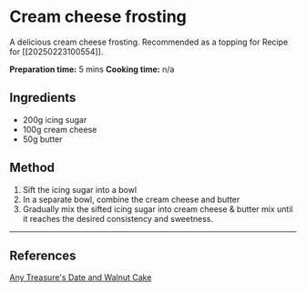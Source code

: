 # Cream cheese frosting

A delicious cream cheese frosting.  Recommended as a topping for Recipe for [[20250223100554]].

**Preparation time:** 5 mins
**Cooking time:** n/a

## Ingredients

- 200g icing sugar
- 100g cream cheese
- 50g butter

## Method

1. Sift the icing sugar into a bowl
2. In a separate bowl, combine the cream cheese and butter
3. Gradually mix the sifted icing sugar into cream cheese & butter mix until it reaches the desired consistency and sweetness.

-----

## References

[Any Treasure's Date and Walnut Cake](https://www.amytreasure.com/date-and-walnut-cake/)
